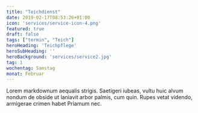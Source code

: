 ```yaml
---
title: "Teichdienst"
date: 2019-02-17T08:53:26+01:00
icon: 'services/service-icon-4.png'
featured: true
draft: false
tags: ["termin", "Teich"]
heroHeading: 'Teichpflege'
heroSubHeading: ''
heroBackground: 'services/service2.jpg'
tag: 1
wochentag: Samstag
monat: Februar
---
```


Lorem markdownum aequalis strigis. Saetigeri iubeas, vultu huic alvum nondum
de obside ut laniavit arbor palmis, cum quin. Rupes vetat videndo, armigerae
crimen habet Priamum nec.

